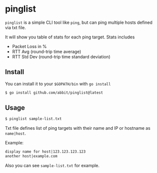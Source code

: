 # pinglist

`pinglist` is a simple CLI tool like `ping`, but can ping multiple hosts defined via txt file.

It will show you table of stats for each ping target. Stats includes

- Packet Loss in %
- RTT Avg (round-trip time average)
- RTT Std Dev (round-trip time standard deviation)

## Install

You can install it to your `$GOPATH/bin` with `go install`

```bash
$ go install github.com/abbit/pinglist@latest
```

## Usage

```bash
$ pinglist sample-list.txt
```

Txt file defines list of ping targets with their name and IP or hostname as `name|host`.

Example:

```txt
display name for host|123.123.123.123
another host|example.com
```

Also you can see `sample-list.txt` for example.
